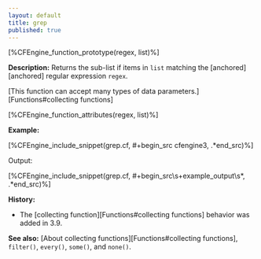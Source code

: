 ```yaml
---
layout: default
title: grep
published: true
---
```


[%CFEngine_function_prototype(regex, list)%]

**Description:** Returns the sub-list if items  in `list` matching the
[anchored][anchored] regular expression `regex`.

[This function can accept many types of data parameters.][Functions#collecting functions]

[%CFEngine_function_attributes(regex, list)%]

**Example:**

[%CFEngine_include_snippet(grep.cf, #\+begin_src cfengine3, .*end_src)%]

Output:

[%CFEngine_include_snippet(grep.cf, #\+begin_src\s+example_output\s*, .*end_src)%]

**History:**

- The [collecting function][Functions#collecting functions] behavior was added in 3.9.

**See also:** [About collecting functions][Functions#collecting functions], `filter()`, `every()`, `some()`, and `none()`.

